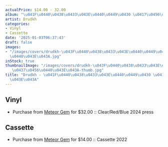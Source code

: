 ```yaml
---
actualPrice: $14.00 - 32.00
album: "\u041F\u0440\u0438\u0433\u043E\u0440\u0449\u0430 \u0417\u0456\u0440\u043E\u043A"
artist: Drudkh
categories:
- Vinyl
- Cassette
date: '2025-01-03T06:37:43'
draft: false
images:
- "/images/covers/drudkh-\u043F\u0440\u0438\u0433\u043E\u0440\u0449\u0430_\u0437\u0456\
  \u0440\u043E\u043A.jpg"
inStock: true
thumbnailImage: "/images/covers/drudkh-\u043F\u0440\u0438\u0433\u043E\u0440\u0449\u0430\
  _\u0437\u0456\u0440\u043E\u043A-thumb.jpg"
title: "Drudkh - \u041F\u0440\u0438\u0433\u043E\u0440\u0449\u0430 \u0417\u0456\u0440\
  \u043E\u043A"
---
```


## Vinyl
* Purchase from [Meteor Gem](https://meteor-gem.com/products/drudkh-пригорща-зірок-handful-of-stars-lp) for $32.00 :: Clear/Red/Blue 2024 press
## Cassette
* Purchase from [Meteor Gem](https://meteor-gem.com/products/drudkh-пригорща-зірок-handful-of-stars-cassette) for $14.00 :: Cassette 2022
